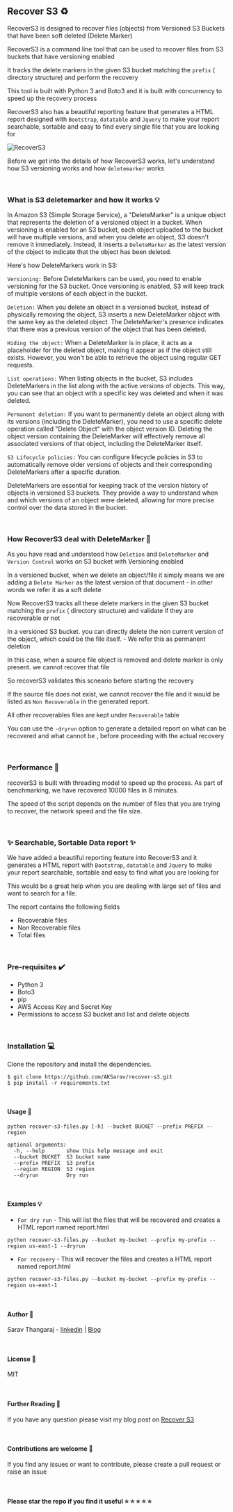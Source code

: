 ## Recover S3 :recycle:

RecoverS3 is designed to recover files (objects) from Versioned S3 Buckets that have been soft deleted (Delete Marker) 

RecoverS3 is a command line tool that can be used to recover files from S3 buckets that have versioning enabled

It tracks the delete markers in the given S3 bucket matching the `prefix` ( directory structure) and perform the recovery

This tool is built with Python 3 and Boto3 and it is built with concurrency to speed up the recovery process

RecoverS3 also has a beautiful reporting feature that generates a HTML report designed with `Bootstrap`, `datatable` and `Jquery` to make your report searchable, sortable and easy to find every single file that you are looking for

![RecoverS3](recovers3.png)

Before we get into the details of how RecoverS3 works, let's understand how S3 versioning works and how `deletemarker` works

&nbsp;
### What is S3 deletemarker and how it works :bulb:


In Amazon S3 (Simple Storage Service), a "DeleteMarker" is a unique object that represents the deletion of a versioned object in a bucket. When versioning is enabled for an S3 bucket, each object uploaded to the bucket will have multiple versions, and when you delete an object, S3 doesn't remove it immediately. Instead, it inserts a `DeleteMarker` as the latest version of the object to indicate that the object has been deleted.

Here's how DeleteMarkers work in S3:

`Versioning:` Before DeleteMarkers can be used, you need to enable versioning for the S3 bucket. Once versioning is enabled, S3 will keep track of multiple versions of each object in the bucket.

`Deletion:` When you delete an object in a versioned bucket, instead of physically removing the object, S3 inserts a new DeleteMarker object with the same key as the deleted object. The DeleteMarker's presence indicates that there was a previous version of the object that has been deleted.

`Hiding the object:` When a DeleteMarker is in place, it acts as a placeholder for the deleted object, making it appear as if the object still exists. However, you won't be able to retrieve the object using regular GET requests.

`List operations:` When listing objects in the bucket, S3 includes DeleteMarkers in the list along with the active versions of objects. This way, you can see that an object with a specific key was deleted and when it was deleted.

`Permanent deletion:` If you want to permanently delete an object along with its versions (including the DeleteMarker), you need to use a specific delete operation called "Delete Object" with the object version ID. Deleting the object version containing the DeleteMarker will effectively remove all associated versions of that object, including the DeleteMarker itself.

`S3 Lifecycle policies:` You can configure lifecycle policies in S3 to automatically remove older versions of objects and their corresponding DeleteMarkers after a specific duration.

DeleteMarkers are essential for keeping track of the version history of objects in versioned S3 buckets. They provide a way to understand when and which versions of an object were deleted, allowing for more precise control over the data stored in the bucket.

&nbsp;
### How RecoverS3 deal with DeleteMarker :thinking:

As you have read and understood how `Deletion` and `DeleteMarker` and `Version Control` works on S3 bucket with Versioning enabled

In a versioned bucket, when we delete an object/file it simply means we are adding a `Delete Marker` as the latest version of that document - in other words we refer it as a soft delete

Now RecoverS3 tracks all these delete markers in the given S3 bucket matching the `prefix` ( directory structure) and validate if they are recoverable or not

In a versioned S3 bucket. you can directly delete the non current version of the object, which could be the file itself. - We refer this as permanent deletion

In this case, when a source file object is removed and delete marker is only present. we cannot recover that file

So recoverS3 validates this scneario before starting the recovery

If the source file does not exist, we cannot recover the file and it would be listed as `Non Recoverable` in the generated report.

All other recoverables files are kept under `Recoverable` table 

You can use the `-dryrun` option to generate a detailed report on what can be recovered and what cannot be , before proceeding with the actual recovery

&nbsp;
### Performance :rocket:

recoverS3 is built with threading model to speed up the process. As part of benchmarking, we have recovered 10000 files in 8 minutes.

The speed of the script depends on the number of files that you are trying to recover, the network speed and the file size.

&nbsp;

### :sparkles: Searchable, Sortable Data report :sparkles:

We have added a beautiful reporting feature into RecoverS3 and it generates a HTML report with `Bootstrap`, `datatable` and `Jquery` to make your report searchable, sortable and easy to find what you are looking for

This would be a great help when you are dealing with large set of files and want to search for a file.

The report contains the following fields

* Recoverable files
* Non Recoverable files
* Total files



&nbsp;

### Pre-requisites :heavy_check_mark:

* Python 3
* Boto3
* pip
* AWS Access Key and Secret Key
* Permissions to access S3 bucket and list and delete objects

&nbsp;

### Installation :computer:

Clone the repository and install the dependencies.

```
$ git clone https://github.com/AKSarav/recover-s3.git
$ pip install -r requirements.txt
```


&nbsp;
#### Usage :wrench:

```
python recover-s3-files.py [-h] --bucket BUCKET --prefix PREFIX --region

optional arguments:
  -h, --help       show this help message and exit
  --bucket BUCKET  S3 bucket name
  --prefix PREFIX  S3 prefix
  --region REGION  S3 region
  --dryrun         Dry run
```
&nbsp;

#### Examples :bulb:

- `For dry run` - This will list the files that will be recovered and creates a HTML report named report.html

```
python recover-s3-files.py --bucket my-bucket --prefix my-prefix --region us-east-1 --dryrun
```

- `For recovery` - This will recover the files and creates a HTML report named report.html


```
python recover-s3-files.py --bucket my-bucket --prefix my-prefix --region us-east-1
```
&nbsp;

#### Author :bust_in_silhouette:

Sarav Thangaraj - [linkedin](https://linkedin.com/in/aksarav) | [Blog](https://devopsjunction.com)

&nbsp;
    
#### License :page_facing_up:
MIT

&nbsp;
#### Further Reading :book:

If you have any question please visit my blog post on [Recover S3](https://devopsjunction.com/recover-s3/)

&nbsp;
#### Contributions are welcome :pray:

If you find any issues or want to contribute, please create a pull request or raise an issue

&nbsp;

#### Please star the repo if you find it useful :star: :star: :star: :star: :star:

